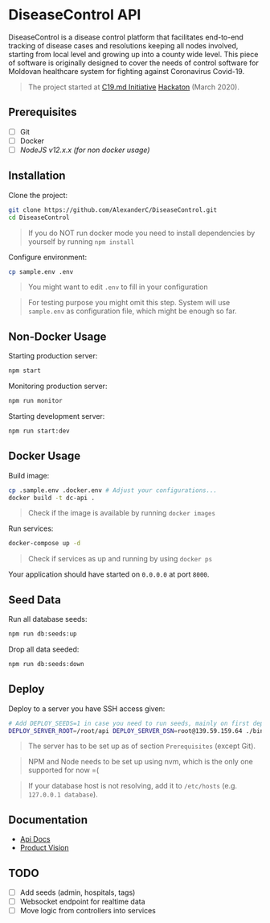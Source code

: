 DiseaseControl API
========

DiseaseControl is a disease control platform that facilitates end-to-end tracking of disease cases and resolutions keeping all nodes involved, starting from local level and growing up into a county wide level. This piece of software is originally designed to cover the needs of control software for Moldovan healthcare system for fighting against Coronavirus Covid-19. 

> The project started at [C19.md Initiative](https://c19.md/) [Hackaton](https://c19.md/hackathon) (March 2020).

Prerequisites
-----------

- [ ] Git
- [ ] Docker
- [ ] *NodeJS v12.x.x (for non docker usage)*

Installation
---------

Clone the project:

```bash
git clone https://github.com/AlexanderC/DiseaseControl.git
cd DiseaseControl
```

> If you do NOT run docker mode you need to install dependencies by yourself by running `npm install`

Configure environment:

```bash
cp sample.env .env
```

> You might want to edit `.env` to fill in your configuration

> For testing purpose you might omit this step. System will use `sample.env` as configuration file, which might be enough so far.

Non-Docker Usage
--------

Starting production server:

```bash
npm start
```

Monitoring production server:

```bash
npm run monitor
```

Starting development server:

```bash
npm run start:dev
```

Docker Usage
-----------

Build image:

```bash
cp .sample.env .docker.env # Adjust your configurations...
docker build -t dc-api .
```

> Check if the image is available by running `docker images`

Run services:

```bash
docker-compose up -d
```

> Check if services as up and running by using `docker ps`

Your application should have started on `0.0.0.0` at port `8000`.

Seed Data
-----

Run all database seeds:

```bash
npm run db:seeds:up
```

Drop all data seeded:

```bash
npm run db:seeds:down
```

Deploy
------

Deploy to a server you have SSH access given:

```bash
# Add DEPLOY_SEEDS=1 in case you need to run seeds, mainly on first deploy
DEPLOY_SERVER_ROOT=/root/api DEPLOY_SERVER_DSN=root@139.59.159.64 ./bin/deploy.sh
```

> The server has to be set up as of section `Prerequisites` (except Git).

> NPM and Node needs to be set up using nvm, which is the only one supported for now =(

> If your database host is not resolving, add it to `/etc/hosts` (e.g. `127.0.0.1 database`).

Documentation
--------

- [Api Docs](http://localhost:8000/)
- [Product Vision](https://docs.google.com/document/d/15XOLQsRgfhh7dy5_gKIxMTNreHUQNgU5r3dOybIkKrw/edit)

TODO
----

- [ ] Add seeds (admin, hospitals, tags)
- [ ] Websocket endpoint for realtime data
- [ ] Move logic from controllers into services